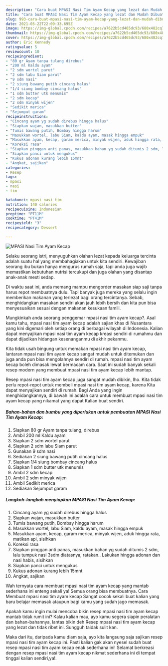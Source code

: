 ```yaml
---
description: "Cara buat MPASI Nasi Tim Ayam Kecap yang lezat dan Mudah Dibuat"
title: "Cara buat MPASI Nasi Tim Ayam Kecap yang lezat dan Mudah Dibuat"
slug: 993-cara-buat-mpasi-nasi-tim-ayam-kecap-yang-lezat-dan-mudah-dibuat
date: 2021-05-22T22:09:33.695Z
image: https://img-global.cpcdn.com/recipes/a7622b5cd465dc93/680x482cq70/mpasi-nasi-tim-ayam-kecap-foto-resep-utama.jpg
thumbnail: https://img-global.cpcdn.com/recipes/a7622b5cd465dc93/680x482cq70/mpasi-nasi-tim-ayam-kecap-foto-resep-utama.jpg
cover: https://img-global.cpcdn.com/recipes/a7622b5cd465dc93/680x482cq70/mpasi-nasi-tim-ayam-kecap-foto-resep-utama.jpg
author: Eric Kennedy
ratingvalue: 5
reviewcount: 10
recipeingredient:
- "80 gr Ayam tanpa tulang direbus"
- "200 ml Kaldu ayam"
- "2 sdm wortel parut"
- "2 sdm labu Siam parut"
- "9 sdm nasi"
- "2 siung bawang putih cincang halus"
- "1/4 siung bombay cincang halus"
- "1 sdm butter utk menumis"
- "2 sdm kecap"
- "2 sdm minyak wijen"
- "Sedikit merica"
- "Sejumput garam"
recipeinstructions:
- "Cincang ayam yg sudah direbus hingga halus"
- "Siapkan wajan, masukkan butter"
- "Tumis bawang putih, Bombay hingga harum"
- "Masukkan wortel, labu Siam, kaldu ayam, masak hingga empuk"
- "Masukkan ayam, kecap, garam merica, minyak wijen, aduk hingga rata, matikan api, sisihkan"
- "Koreksi rasa"
- "Siapkan pinggan anti panas, masukkan bahan yg sudah ditumis 2 sdm, lalu tumpuk nasi 3sdm diatasnya, ratakan.. Lakukan hingga adonan dan nasi habis, sisihkan"
- "Siapkan panci untuk mengukus"
- "Kukus adonan kurang lebih 15mnt"
- "Angkat, sajikan"
categories:
- Resep
tags:
- mpasi
- nasi
- tim

katakunci: mpasi nasi tim 
nutrition: 140 calories
recipecuisine: Indonesian
preptime: "PT11M"
cooktime: "PT41M"
recipeyield: "3"
recipecategory: Dessert

---
```



![MPASI Nasi Tim Ayam Kecap](https://img-global.cpcdn.com/recipes/a7622b5cd465dc93/680x482cq70/mpasi-nasi-tim-ayam-kecap-foto-resep-utama.jpg)

Selaku seorang istri, menyuguhkan olahan lezat kepada keluarga tercinta adalah suatu hal yang membahagiakan untuk kita sendiri. Kewajiban seorang ibu bukan hanya mengurus rumah saja, tapi anda juga wajib memastikan kebutuhan nutrisi tercukupi dan juga olahan yang disantap anak-anak mesti sedap.

Di waktu  saat ini, anda memang mampu mengorder masakan siap saji tanpa harus repot membuatnya dulu. Tapi banyak juga mereka yang selalu ingin memberikan makanan yang terlezat bagi orang tercintanya. Sebab, menghidangkan masakan sendiri akan jauh lebih bersih dan kita pun bisa menyesuaikan sesuai dengan makanan kesukaan famili. 



Mungkinkah anda seorang penggemar mpasi nasi tim ayam kecap?. Asal kamu tahu, mpasi nasi tim ayam kecap adalah sajian khas di Nusantara yang kini digemari oleh setiap orang di berbagai wilayah di Indonesia. Kalian dapat menyajikan mpasi nasi tim ayam kecap kreasi sendiri di rumahmu dan dapat dijadikan hidangan kesenanganmu di akhir pekanmu.

Kita tidak usah bingung untuk memakan mpasi nasi tim ayam kecap, lantaran mpasi nasi tim ayam kecap sangat mudah untuk ditemukan dan juga anda pun bisa mengolahnya sendiri di rumah. mpasi nasi tim ayam kecap boleh dimasak lewat bermacam cara. Saat ini sudah banyak sekali resep modern yang membuat mpasi nasi tim ayam kecap lebih mantap.

Resep mpasi nasi tim ayam kecap juga sangat mudah dibikin, lho. Kita tidak perlu repot-repot untuk membeli mpasi nasi tim ayam kecap, karena Kita dapat menyajikan sendiri di rumah. Bagi Anda yang ingin menghidangkannya, di bawah ini adalah cara untuk membuat mpasi nasi tim ayam kecap yang nikamat yang dapat Kalian buat sendiri.

<!--inarticleads1-->

##### Bahan-bahan dan bumbu yang diperlukan untuk pembuatan MPASI Nasi Tim Ayam Kecap:

1. Siapkan 80 gr Ayam tanpa tulang, direbus
1. Ambil 200 ml Kaldu ayam
1. Siapkan 2 sdm wortel parut
1. Siapkan 2 sdm labu Siam parut
1. Gunakan 9 sdm nasi
1. Sediakan 2 siung bawang putih cincang halus
1. Siapkan 1/4 siung bombay cincang halus
1. Siapkan 1 sdm butter utk menumis
1. Ambil 2 sdm kecap
1. Ambil 2 sdm minyak wijen
1. Ambil Sedikit merica
1. Sediakan Sejumput garam




<!--inarticleads2-->

##### Langkah-langkah menyiapkan MPASI Nasi Tim Ayam Kecap:

1. Cincang ayam yg sudah direbus hingga halus
1. Siapkan wajan, masukkan butter
1. Tumis bawang putih, Bombay hingga harum
1. Masukkan wortel, labu Siam, kaldu ayam, masak hingga empuk
1. Masukkan ayam, kecap, garam merica, minyak wijen, aduk hingga rata, matikan api, sisihkan
1. Koreksi rasa
1. Siapkan pinggan anti panas, masukkan bahan yg sudah ditumis 2 sdm, lalu tumpuk nasi 3sdm diatasnya, ratakan.. Lakukan hingga adonan dan nasi habis, sisihkan
1. Siapkan panci untuk mengukus
1. Kukus adonan kurang lebih 15mnt
1. Angkat, sajikan




Wah ternyata cara membuat mpasi nasi tim ayam kecap yang mantab sederhana ini enteng sekali ya! Semua orang bisa membuatnya. Cara Membuat mpasi nasi tim ayam kecap Sangat cocok sekali buat kalian yang baru belajar memasak ataupun bagi kamu yang sudah jago memasak.

Apakah kamu ingin mulai mencoba bikin resep mpasi nasi tim ayam kecap mantab tidak rumit ini? Kalau kalian mau, ayo kamu segera siapin peralatan dan bahan-bahannya, lantas bikin deh Resep mpasi nasi tim ayam kecap yang lezat dan tidak ribet ini. Sungguh taidak sulit kan. 

Maka dari itu, daripada kamu diam saja, ayo kita langsung saja sajikan resep mpasi nasi tim ayam kecap ini. Pasti kalian gak akan nyesel sudah buat resep mpasi nasi tim ayam kecap enak sederhana ini! Selamat berkreasi dengan resep mpasi nasi tim ayam kecap nikmat sederhana ini di tempat tinggal kalian sendiri,ya!.


